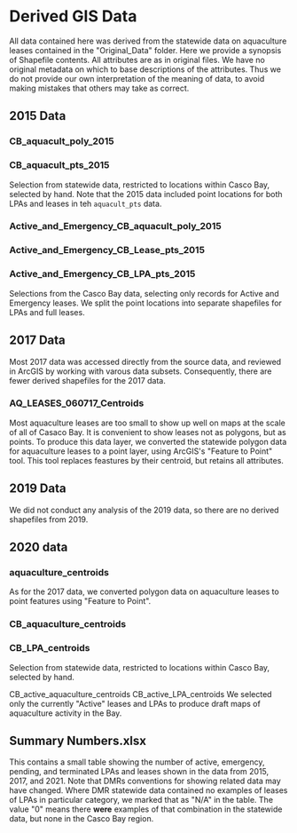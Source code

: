 # Derived GIS Data
All data contained here was derived from the statewide data on 
aquaculture leases contained in the "Original_Data" folder.
Here we provide a synopsis of Shapefile contents.  All
attributes are as in original files.  We have no original metadata 
on which to base descriptions of the attributes.  Thus we do not
provide our own interpretation of the meaning of data, to avoid
making mistakes that others may take as correct.

## 2015 Data
### CB_aquacult_poly_2015
### CB_aquacult_pts_2015
Selection from statewide data, restricted to locations within Casco Bay,
selected by hand.  Note that the 2015 data included point locations 
for both LPAs and leases in teh `aquacult_pts` data.

### Active_and_Emergency_CB_aquacult_poly_2015
### Active_and_Emergency_CB_Lease_pts_2015
### Active_and_Emergency_CB_LPA_pts_2015
Selections from the Casco Bay data, selecting only records for Active
and Emergency leases.  We split the point locations into separate shapefiles
for LPAs and full leases.

## 2017 Data
Most 2017 data was accessed directly from the source data, and reviewed
in ArcGIS by working with varous data subsets.  Consequently, there are 
fewer derived shapefiles for the 2017 data.

### AQ_LEASES_060717_Centroids
Most aquaculture leases are too small to show up well on maps at the 
scale of all of Casaco Bay.  It is convenient to show leases not as
polygons, but as points.  To produce this data layer, we converted the
statewide polygon data for aquaculture leases to a point layer, using 
ArcGIS's "Feature to Point" tool. This tool replaces feastures by 
their centroid, but retains all attributes. 

## 2019 Data
We did not conduct any analysis of the 2019 data, so there are no 
derived shapefiles from 2019.

## 2020 data
### aquaculture_centroids
As for the 2017 data, we converted polygon data on aquaculture leases
to point features using "Feature to Point".

### CB_aquaculture_centroids
### CB_LPA_centroids
Selection from statewide data, restricted to locations within Casco Bay,
selected by hand.

CB_active_aquaculture_centroids
CB_active_LPA_centroids
We selected only the currently "Active" leases and LPAs to produce 
draft maps of aquaculture activity in the Bay.

## Summary Numbers.xlsx
This contains a small table showing the number of active, emergency, 
pending, and terminated LPAs and leases shown in the data from 2015, 
2017, and 2021.  Note that DMRs conventions for showing related data
may have changed.  Where DMR statewide data contained no examples of
leases of LPAs in particular category, we marked that as "N/A" in the 
table.  The value "0" means there **were** examples of that combination
in the statewide data, but none in the Casco Bay region.

